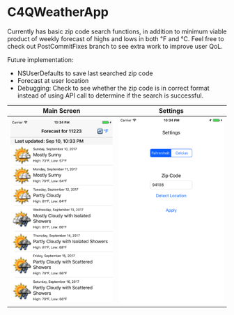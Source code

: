 # C4QWeatherApp

Currently has basic zip code search functions, in addition to minimum viable product of weekly forecast of highs and lows in both ℉ and ℃. Feel free to check out PostCommitFixes branch to see extra work to improve user QoL.

Future implementation: 
- NSUserDefaults to save last searched zip code
- Forecast at user location
- Debugging: Check to see whether the zip code is in correct format instead of using API call to determine if the search is successful.

Main Screen|Settings
---|---
![screenshot](https://github.com/viczhong/C4QWeatherApp/blob/master/images/Screenshot.png "Main Screen")|![screenshot](https://github.com/viczhong/C4QWeatherApp/blob/master/images/Screenshot1.png "Settings")
